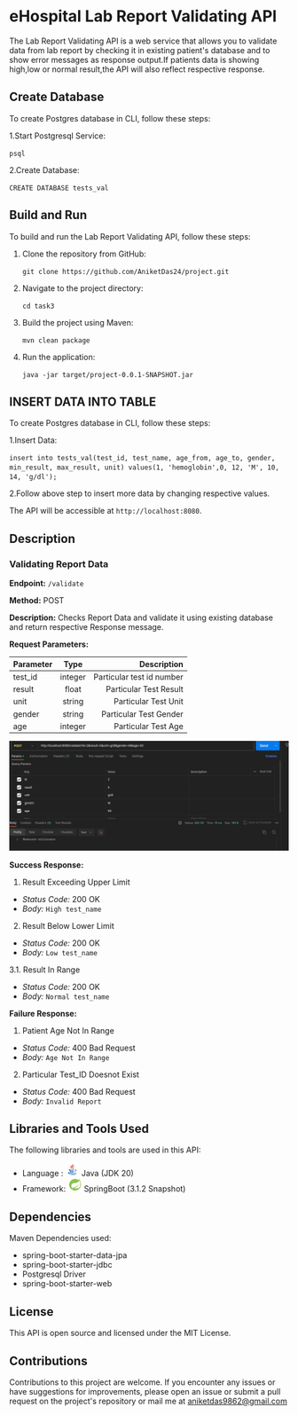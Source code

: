 # eHospital Lab Report Validating API
The Lab Report Validating API is a web service that allows you to validate data from lab report by checking it in existing patient's database and to show error messages as response output.If patients data is showing high,low or normal result,the API will also reflect respective response. 

## Create Database
To create Postgres database in CLI, follow these steps:

1.Start Postgresql Service:

   `psql `

2.Create Database:

   `CREATE DATABASE tests_val `

## Build and Run
To build and run the Lab Report Validating API, follow these steps:

1. Clone the repository from GitHub:
   
   `git clone https://github.com/AniketDas24/project.git `
   
2. Navigate to the project directory:
   
   `cd task3`
   
3. Build the project using Maven:
   
   `mvn clean package`
   
4. Run the application:
   
   `java -jar target/project-0.0.1-SNAPSHOT.jar`
   
## INSERT DATA INTO TABLE
To create Postgres database in CLI, follow these steps:

1.Insert Data:

   `insert into tests_val(test_id, test_name, age_from, age_to, gender, min_result, max_result, unit) values(1, 'hemoglobin',0, 12, 'M', 10, 14, 'g/dl'); `

2.Follow above step to insert more data by changing respective values.

The API will be accessible at `http://localhost:8080`.

## Description
### Validating Report Data
**Endpoint:** `/validate`

**Method:** POST

**Description:** Checks Report Data and validate it using existing database and return respective Response message.

**Request Parameters:**

| Parameter   |      Type      |           Description          |
|-------------|:--------------:|-------------------------------:|
|  test_id    |     integer    |      Particular test id number |
|  result     |     float      |      Particular Test Result    |
|  unit       |     string     |      Particular Test Unit      |
|  gender     |     string     |      Particular Test Gender    |
|  age        |     integer    |      Particular Test Age       |

<center>
<img src="./images/image.png" alt="postman-testing">
</center>


**Success Response:**

1. Result Exceeding Upper Limit
- *Status Code:* 200 OK
- *Body:* `High test_name`

2. Result Below Lower Limit
- *Status Code:* 200 OK
- *Body:* `Low test_name`

3.1. Result In Range
- *Status Code:* 200 OK
- *Body:* `Normal test_name`



**Failure Response:**

1. Patient Age Not In Range
- *Status Code:* 400 Bad Request
- *Body:* `Age Not In Range`

2. Particular Test_ID Doesnot Exist
- *Status Code:* 400 Bad Request
- *Body:* `Invalid Report`




## Libraries and Tools Used

The following libraries and tools are used in this API:
- Language : <img src="./images/icons8-java-48.png" height=25> Java (JDK 20) 
- Framework: <img src="./images/icons8-spring-boot-48.png" height=25> SpringBoot (3.1.2 Snapshot) 

## Dependencies
Maven Dependencies used:
- spring-boot-starter-data-jpa
- spring-boot-starter-jdbc
- Postgresql Driver
- spring-boot-starter-web


## License
This API is open source and licensed under the MIT License.


## Contributions
Contributions to this project are welcome. If you encounter any issues or have suggestions for improvements, please open an issue or submit a pull request on the project's repository or mail me at aniketdas9862@gmail.com
